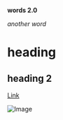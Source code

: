 **words 2.0**

*another word*

# heading

## heading 2

[Link](https://www.google.com)

![Image](https://www.simplilearn.com/ice9/free_resources_article_thumb/what_is_image_Processing.jpg)
